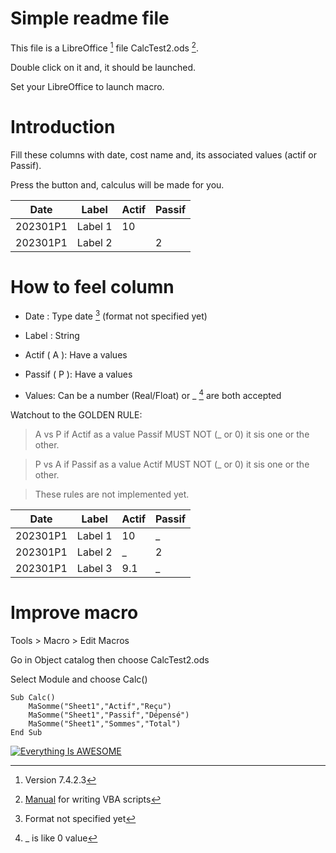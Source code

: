 # Simple readme file

This file is a LibreOffice [^1] file CalcTest2.ods [^2].

Double click on it and, it should be launched. 

Set your LibreOffice to launch macro.


# Introduction
Fill these columns with date, cost name and, its associated values (actif or Passif).

Press the button and, calculus will be made for you.

| Date | Label | Actif | Passif |
| ----------- | ----------- | ----------- | ----------- |
| 202301P1 | Label 1 | 10 | |
| 202301P1 | Label 2 |  | 2|

# How to feel column
* Date : Type date [^3] (format not specified yet)

* Label : String 

* Actif ( A ): Have a values

* Passif ( P ): Have a values

* Values: Can be a number (Real/Float) or _ [^4]  are both accepted

Watchout to the GOLDEN RULE:

> A vs P  if Actif as a value Passif MUST NOT (_ or 0) it sis one or the other.

> P vs A  if Passif as a value Actif MUST NOT (_ or 0) it sis one or the other.

> These rules are not implemented yet.

| Date | Label | Actif | Passif |
| ----------- | ----------- | ----------- | ----------- |
| 202301P1 | Label 1 | 10 | _ |
| 202301P1 | Label 2 | _  | 2|
| 202301P1 | Label 3 | 9.1  | _ |


<!--
![This is the alt tag](./Screenshot_2023-01-02_at_03.07.02.png)
![This is the alt tag](./Screenshot_2023-01-02_at_03.07.38.png)
-->


# Improve macro
Tools > Macro > Edit Macros

Go in Object catalog then choose CalcTest2.ods

Select Module and choose Calc()

```
Sub Calc()
	MaSomme("Sheet1","Actif","Reçu")
	MaSomme("Sheet1","Passif","Dépensé")
	MaSomme("Sheet1","Sommes","Total")
End Sub
```
[![Everything Is AWESOME](http://i.imgur.com/Ot5DWAW.png)](https://youtu.be/lyE_5vgkkng)

[^1]: Version 7.4.2.3
[^2]: [Manual](https://help.libreoffice.org/7.4/en-US/text/sbasic/shared/vbasupport.html?&DbPAR=SHARED&System=MAC) for writing VBA scripts
[^3]: Format not specified yet
[^4]: _ [^5] is like 0 value
[^5]: _ must be alone
